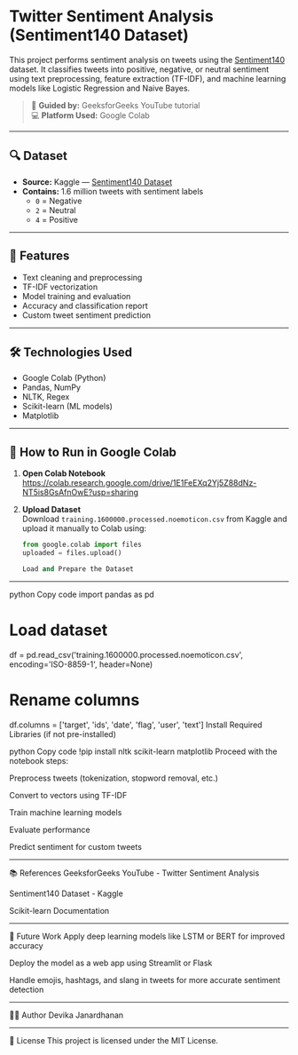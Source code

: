 # Twitter Sentiment Analysis (Sentiment140 Dataset)

This project performs sentiment analysis on tweets using the [Sentiment140](https://www.kaggle.com/datasets/kazanova/sentiment140) dataset. It classifies tweets into positive, negative, or neutral sentiment using text preprocessing, feature extraction (TF-IDF), and machine learning models like Logistic Regression and Naive Bayes.

> 📌 **Guided by:** GeeksforGeeks YouTube tutorial  
> 💻 **Platform Used:** Google Colab

---

## 🔍 Dataset
- **Source:** Kaggle — [Sentiment140 Dataset](https://www.kaggle.com/datasets/kazanova/sentiment140)
- **Contains:** 1.6 million tweets with sentiment labels
  - `0` = Negative
  - `2` = Neutral
  - `4` = Positive

---

## 📌 Features
- Text cleaning and preprocessing
- TF-IDF vectorization
- Model training and evaluation
- Accuracy and classification report
- Custom tweet sentiment prediction

---

## 🛠️ Technologies Used
- Google Colab (Python)
- Pandas, NumPy
- NLTK, Regex
- Scikit-learn (ML models)
- Matplotlib

---

## 🚀 How to Run in Google Colab

1. **Open Colab Notebook**  
    https://colab.research.google.com/drive/1E1FeEXq2Yj5Z88dNz-NT5is8GsAfnOwE?usp=sharing

2. **Upload Dataset**  
   Download `training.1600000.processed.noemoticon.csv` from Kaggle and upload it manually to Colab using:
   ```python
   from google.colab import files
   uploaded = files.upload()

   Load and Prepare the Dataset
---

python
Copy code
import pandas as pd

# Load dataset
df = pd.read_csv('training.1600000.processed.noemoticon.csv', encoding='ISO-8859-1', header=None)

# Rename columns
df.columns = ['target', 'ids', 'date', 'flag', 'user', 'text']
Install Required Libraries (if not pre-installed)

python
Copy code
!pip install nltk scikit-learn matplotlib
Proceed with the notebook steps:

Preprocess tweets (tokenization, stopword removal, etc.)

Convert to vectors using TF-IDF

Train machine learning models

Evaluate performance

Predict sentiment for custom tweets

---

📚 References
GeeksforGeeks YouTube - Twitter Sentiment Analysis

Sentiment140 Dataset - Kaggle

Scikit-learn Documentation

---

🧠 Future Work
Apply deep learning models like LSTM or BERT for improved accuracy

Deploy the model as a web app using Streamlit or Flask

Handle emojis, hashtags, and slang in tweets for more accurate sentiment detection

---

👩‍💻 Author
Devika Janardhanan

---

📜 License
This project is licensed under the MIT License.


